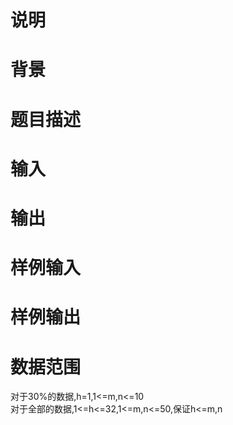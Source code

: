 

# 说明



# 背景



# 题目描述



# 输入



# 输出



# 样例输入



# 样例输出



# 数据范围


<div>对于30%的数据,h=1,1&lt;=m,n&lt;=10</div>
<div>对于全部的数据,1&lt;=h&lt;=32,1&lt;=m,n&lt;=50,保证h&lt;=m,n</div>
